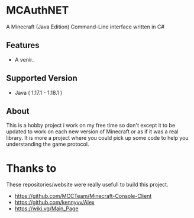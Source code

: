 # MCAuthNET
A Minecraft (Java Edition) Command-Line interface written in C#

## Features
- A venir..

## Supported Version
- Java ( 1.17.1 - 1.18.1 )

## About
This is a hobby project i work on my free time so don't except it to be updated to work on each new version of Minecraft or as if it was a real library. It is more a project where you could pick up some code to help you understanding the game protocol.


# Thanks to
These repositories/website were really usefull to build this project.

- https://github.com/MCCTeam/Minecraft-Console-Client
- https://github.com/kennyvv/Alex
- https://wiki.vg/Main_Page

